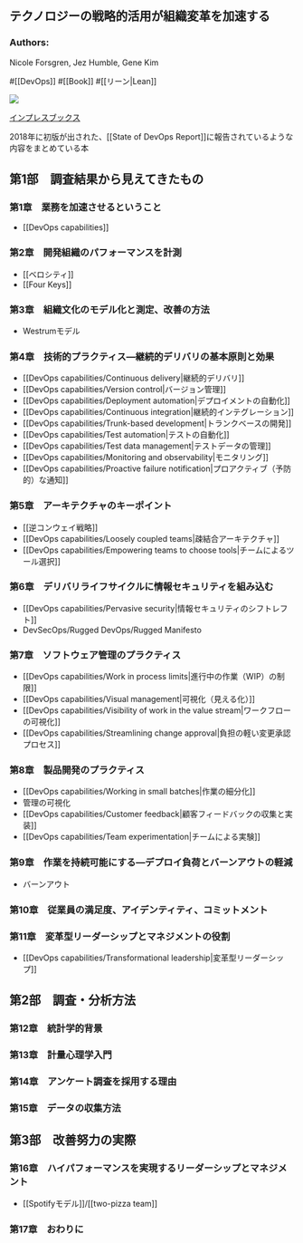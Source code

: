 ## テクノロジーの戦略的活用が組織変革を加速する

### Authors:
Nicole Forsgren, Jez Humble, Gene Kim

#[[DevOps]] #[[Book]] #[[リーン|Lean]]

![](https://img.ips.co.jp/ij/18/1118101029/1118101029-520x.jpg)

[インプレスブックス](https://book.impress.co.jp/books/1118101029)

2018年に初版が出された、[[State of DevOps Report]]に報告されているような内容をまとめている本

## 第1部　調査結果から見えてきたもの
### 第1章　業務を加速させるということ
- [[DevOps capabilities]]
### 第2章　開発組織のパフォーマンスを計測
- [[ベロシティ]]
- [[Four Keys]]
### 第3章　組織文化のモデル化と測定、改善の方法
- Westrumモデル
### 第4章　技術的プラクティス―継続的デリバリの基本原則と効果
- [[DevOps capabilities/Continuous delivery|継続的デリバリ]]
- [[DevOps capabilities/Version control|バージョン管理]]
- [[DevOps capabilities/Deployment automation|デプロイメントの自動化]] 
- [[DevOps capabilities/Continuous integration|継続的インテグレーション]]
- [[DevOps capabilities/Trunk-based development|トランクベースの開発]]
- [[DevOps capabilities/Test automation|テストの自動化]]
- [[DevOps capabilities/Test data management|テストデータの管理]]
- [[DevOps capabilities/Monitoring and observability|モニタリング]]
- [[DevOps capabilities/Proactive failure notification|プロアクティブ（予防的）な通知]]
### 第5章　アーキテクチャのキーポイント
- [[逆コンウェイ戦略]]
- [[DevOps capabilities/Loosely coupled teams|疎結合アーキテクチャ]]
- [[DevOps capabilities/Empowering teams to choose tools|チームによるツール選択]]
### 第6章　デリバリライフサイクルに情報セキュリティを組み込む
- [[DevOps capabilities/Pervasive security|情報セキュリティのシフトレフト]]
- DevSecOps/Rugged DevOps/Rugged Manifesto
### 第7章　ソフトウェア管理のプラクティス
- [[DevOps capabilities/Work in process limits|進行中の作業（WIP）の制限]]
- [[DevOps capabilities/Visual management|可視化（見える化）]]
- [[DevOps capabilities/Visibility of work in the value stream|ワークフローの可視化]]
- [[DevOps capabilities/Streamlining change approval|負担の軽い変更承認プロセス]]
### 第8章　製品開発のプラクティス
- [[DevOps capabilities/Working in small batches|作業の細分化]]
- 管理の可視化
- [[DevOps capabilities/Customer feedback|顧客フィードバックの収集と実装]]
- [[DevOps capabilities/Team experimentation|チームによる実験]]
### 第9章　作業を持続可能にする―デプロイ負荷とバーンアウトの軽減
- バーンアウト
### 第10章　従業員の満足度、アイデンティティ、コミットメント
### 第11章　変革型リーダーシップとマネジメントの役割
- [[DevOps capabilities/Transformational leadership|変革型リーダーシップ]]

## 第2部　調査・分析方法
### 第12章　統計学的背景
### 第13章　計量心理学入門
### 第14章　アンケート調査を採用する理由
### 第15章　データの収集方法

## 第3部　改善努力の実際
### 第16章　ハイパフォーマンスを実現するリーダーシップとマネジメント
- [[Spotifyモデル]]/[[two-pizza team]]
### 第17章　おわりに